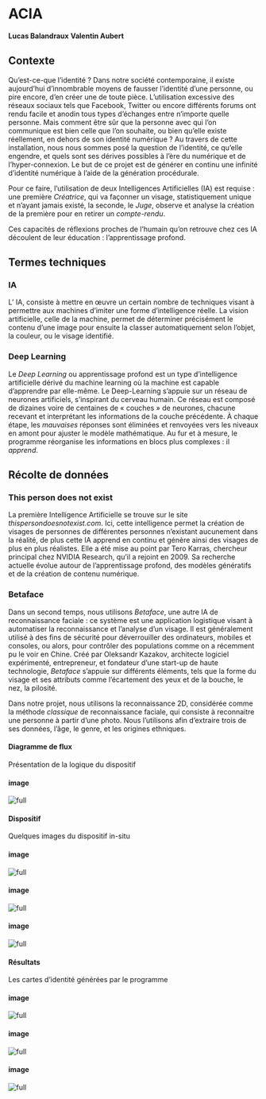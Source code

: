 #  ACIA

**Lucas Balandraux**
**Valentin Aubert**

## Contexte

Qu’est-ce-que l’identité ? 
Dans notre société contemporaine, il existe aujourd’hui d’innombrable moyens de fausser l’identité d’une personne, ou pire encore, d’en créer une de toute pièce.
L’utilisation excessive des réseaux sociaux tels que Facebook, Twitter ou encore différents forums ont rendu facile et anodin tous types d’échanges entre n’importe quelle personne. 
Mais comment être sûr que la personne avec qui l’on communique est bien celle que l’on souhaite, ou bien qu’elle existe réellement, en dehors de son identité numérique ?
Au travers de cette installation, nous nous sommes posé la question de l’identité, ce qu’elle engendre, et quels sont ses dérives possibles à l’ère du numérique et de l’hyper-connexion.
Le but de ce projet est de générer en continu une infinité d’identité numérique à l’aide de la génération procédurale. 

Pour ce faire, l’utilisation de deux Intelligences Artificielles (IA) est requise : une première *Créatrice*, qui va façonner un visage, statistiquement unique et n’ayant jamais existé, la seconde, le *Juge*, observe et analyse la création de la première pour en retirer un *compte-rendu*.

Ces capacités de réflexions proches de l’humain qu’on retrouve chez ces IA découlent de leur éducation : l’apprentissage profond.

## Termes techniques

### IA

L’ IA, consiste à mettre en œuvre un certain nombre de techniques visant à permettre aux machines d’imiter une forme d’intelligence réelle. 
La vision artificielle, celle de la machine, permet de déterminer précisément le contenu d’une image pour ensuite la classer automatiquement selon l’objet, la couleur, ou le visage identifié.

### Deep Learning

Le *Deep Learning* ou apprentissage profond est un type d’intelligence artificielle dérivé du machine learning où la machine est capable d’apprendre par elle-même. 
Le Deep-Learning s’appuie sur un réseau de neurones artificiels, s’inspirant du cerveau humain. 
Ce réseau est composé de dizaines voire de centaines de « couches » de neurones, chacune recevant et interprétant les informations de la couche précédente. 
À chaque étape, les *mauvaises* réponses sont éliminées et renvoyées vers les niveaux en amont pour ajuster le modèle mathématique. Au fur et à mesure, le programme réorganise les informations en blocs plus complexes : il *apprend*.

## Récolte de données

### This person does not exist


La première Intelligence Artificielle se trouve sur le site *thispersondoesnotexist.com*.
Ici, cette intelligence permet la création de visages de personnes de différentes personnes n’existant aucunement dans la réalité, de plus cette IA apprend en continu et génère ainsi des visages de plus en plus réalistes. 
Elle a été mise au point par Tero Karras, chercheur principal chez NVIDIA Research, qu’il a rejoint en 2009. 
Sa recherche actuelle évolue autour de l’apprentissage profond, des modèles génératifs et de la création de contenu numérique. 

### Betaface

Dans un second temps, nous utilisons *Betaface*, une autre IA de reconnaissance faciale : ce système est une application logistique visant à automatiser la reconnaissance et l’analyse d’un visage. 
Il est généralement utilisé à des fins de sécurité pour déverrouiller des ordinateurs, mobiles et consoles, ou alors, pour contrôler des populations comme on a récemment pu le voir en Chine. 
Créé par Oleksandr Kazakov, architecte logiciel expérimenté, entrepreneur, et fondateur d’une start-up de haute technologie, *Betaface* s’appuie sur différents éléments, tels que la forme du visage et ses attributs comme l’écartement des yeux et de la bouche, le nez, la pilosité. 
 
Dans notre projet, nous utilisons la reconnaissance 2D, considérée comme la méthode *classique* de reconnaissance faciale, qui consiste à reconnaitre une personne à partir d’une photo. 
Nous l’utilisons afin d’extraire trois de ses données, l’âge, le genre, et les origines ethniques.

#### Diagramme de flux 

Présentation de la logique du dispositif

#### image

![full](http://localhost:3000/images/ACIA/flowchart.svg)

#### Dispositif

Quelques images du dispositif in-situ

#### image
![full](http://localhost:3000/images/ACIA/fknm-full.jpg)


#### image
![full](http://localhost:3000/images/ACIA/1028-full.jpg)

#### image
![full](http://localhost:3000/images/ACIA/jkze-full.jpg)

#### Résultats

Les cartes d’identité générées par le programme

#### image

![full](http://localhost:3000/images/ACIA/7-page-001-1-full.jpg)

#### image

![full](http://localhost:3000/images/ACIA/8-page-001-full.jpg)

#### image

![full](http://localhost:3000/images/ACIA/9-page-001-full.jpg)


